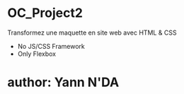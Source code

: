 # OC_Project2 
Transformez une maquette en site web avec HTML &amp; CSS
- No JS/CSS Framework
- Only Flexbox

# author: Yann N'DA

